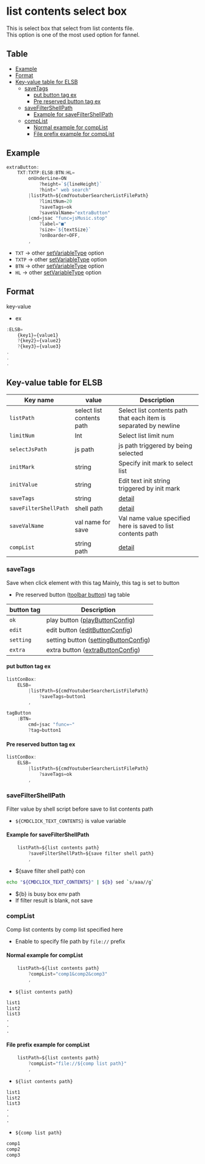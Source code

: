 # list contents select box

This is select box that select from list contents file.  
This option is one of the most used option for fannel.  


Table
----------------------

* [Example](#example)
* [Format](#format)
* [Key-value table for ELSB](#key-value-table-for-elsb)
    * [saveTags](#savetags)
        * [put button tag ex](#put-button-tag-ex)
        * [Pre reserved button tag ex](#pre-reserved-button-tag-ex)
    * [saveFilterShellPath](#savefiltershellpath)
        * [Example for saveFilterShellPath](#example-for-savefiltershellpath)
    * [compList](#complist)
        * [Normal example for compList](#normal-example-for-complist)
        * [File prefix example for compList](#file-prefix-example-for-complist)

## Example


```js.js
extraButton:
    TXT:TXTP:ELSB:BTN:HL=
        onUnderLine=ON
            ?height=`${lineHeight}`
            ?hint=" web search"
        |listPath=${cmdYoutuberSearcherListFilePath}
            ?limitNum=20
            ?saveTags=ok
            ?saveValName="extraButton"
        |cmd=jsac "func=jsMusic.stop"
            ?label="■"
            ?size=`${textSize}`
            ?onBoarder=OFF,
        ,
```

- `TXT` -> other [setVariableType](https://github.com/puutaro/CommandClick/blob/master/md/developer/set_variable_types.md) option
- `TXTP` -> other [setVariableType](https://github.com/puutaro/CommandClick/blob/master/md/developer/set_variable_types.md) option
- `BTN` -> other [setVariableType](https://github.com/puutaro/CommandClick/blob/master/md/developer/set_variable_types.md) option
- `HL` -> other [setVariableType](https://github.com/puutaro/CommandClick/blob/master/md/developer/set_variable_types.md) option

## Format

key-value

- ex

```js.js
:ELSB=
    {key1}={value1}
    ?{key2}={value2}
    ?{key3}={value3}
.
.
.
```


## Key-value table for ELSB

| Key name        | value                     | Description                                                      | 
|-----------------|---------------------------|------------------------------------------------------------------|
| `listPath`        | select list contents path | Select list contents path that each item is separated by newline |
| `limitNum`        | Int                       | Select list limit num                                            |
| `selectJsPath` | js path                   | js path triggered by being selected                              |
| `initMark`  | string                    | Specify init mark to select list                                 |
| `initValue`             | string                    | Edit text init string triggered by init mark                     |
| `saveTags` | string                    | [detail](#savetags)                                              |
| `saveFilterShellPath` | shell path                | [detail](savefiltershellpath)                                    |
| `saveValName` | val name for save         | Val name value specified here is saved to list contents path     |
| `compList` | string <br> path          | [detail](#complist)                                              |


### saveTags

Save when click element with this tag
Mainly, this tag is set to button 

- Pre reserved button ([toolbar button](https://github.com/puutaro/CommandClick/blob/master/md/developer/configs/toolbarButtonConfig.md)) tag table

| button tag | Description                                                                                                                                       | 
|------------|---------------------------------------------------------------------------------------------------------------------------------------------------|
| `ok`       | play button ([playButtonConfig](https://github.com/puutaro/CommandClick/blob/master/md/developer/setting_variables.md#playbuttonconfig))          |
| `edit`     | edit button ([editButtonConfig](https://github.com/puutaro/CommandClick/blob/master/md/developer/setting_variables.md#editbuttonconfig))          |
| `setting`  | setting button ([settingButtonConfig](https://github.com/puutaro/CommandClick/blob/master/md/developer/setting_variables.md#settingbuttonconfig)) |
| `extra`    | extra button ([extraButtonConfig](https://github.com/puutaro/CommandClick/blob/master/md/developer/setting_variables.md#extrabuttonconfig))       |

#### put button tag ex

```js.js
listConBox:
    ELSB=
        |listPath=${cmdYoutuberSearcherListFilePath}
            ?saveTags=button1
        ,

tagButton
    :BTN=
        cmd=jsac "func=~"
        ?tag=button1

```

#### Pre reserved button tag ex

```js.js
listConBox:
    ELSB=
        |listPath=${cmdYoutuberSearcherListFilePath}
            ?saveTags=ok
        ,

```

### saveFilterShellPath

Filter value by shell script before save to list contents path  

- `${CMDCLICK_TEXT_CONTENTS}` is value variable  

#### Example for saveFilterShellPath

```js.js
    listPath=${list contents path}
        ?saveFilterShellPath=${save filter shell path}
        ,
```

- ${save filter shell path} con

```sh.sh
echo "${CMDCLICK_TEXT_CONTENTS}" | ${b} sed `s/aaa//g`

```
- ${b} is busy box env path
- If filter result is blank, not save

### compList

Comp list contents by comp list specified here

- Enable to specify file path by `file://` prefix


#### Normal example for compList

```js.js
    listPath=${list contents path}
        ?compList="comp1&comp2&comp3"
        ,
```

- `${list contents path}`

```txt.txt
list1
list2
list3
.
.
.
```



#### File prefix example for compList

```js.js
    listPath=${list contents path}
        ?compList="file://${comp list path}"
        ,
```

- `${list contents path}`

```txt.txt
list1
list2
list3
.
.
.
```

- `${comp list path}`

```txt.txt
comp1
comp2
comp3
```
